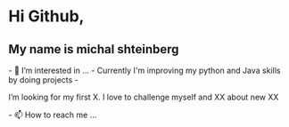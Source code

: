  <h1> Hi Github,</h1>
<h2>My name is michal shteinberg</h2>
- 👀 I’m interested in ...
- Currently I'm improving my python and Java skills by doing projects
-<p> I’m looking for my first X.
     I love to challenge myself and XX about new XX</p>
- 📫 How to reach me ...

<!---
Michal961/Michal961 is a ✨ special ✨ repository because its `README.md` (this file) appears on your GitHub profile.
You can click the Preview link to take a look at your changes.
--->
